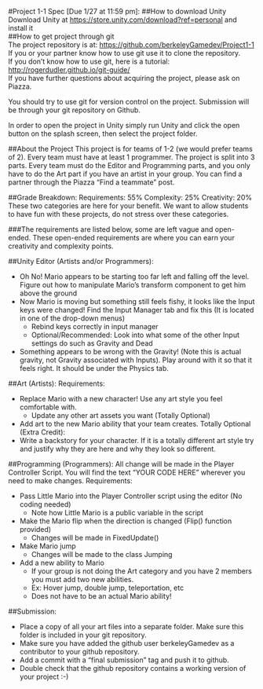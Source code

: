 #Project 1-1 Spec [Due 1/27 at 11:59 pm]:
##How to download Unity
Download Unity at https://store.unity.com/download?ref=personal and install it  
##How to get project through git  
The project repository is at: https://github.com/berkeleyGamedev/Project1-1  
If you or your partner know how to use git use it to clone the repository.  
If you don’t know how to use git, here is a tutorial: http://rogerdudler.github.io/git-guide/  
If you have further questions about acquiring the project, please ask on Piazza.  

You should try to use git for version control on the project. Submission will be through your git repository on Github.

In order to open the project in Unity simply run Unity and click the open button on the splash screen, then select the project folder.

##About the Project
This project is for teams of 1-2 (we would prefer teams of 2). Every team must have at least 1 programmer. The project is split into 3 parts. Every team must do the Editor and Programming parts, and you only have to do the Art part if you have an artist in your group. You can find a partner through the Piazza “Find a teammate” post.

##Grade Breakdown:
Requirements: 55%
Complexity: 25%
Creativity: 20%
These two categories are here for your benefit. We want to allow students to have fun with these projects, do not stress over these categories.

###The requirements are listed below, some are left vague and open-ended. These open-ended requirements are where you can earn your creativity and complexity points.

##Unity Editor (Artists and/or Programmers):
* Oh No! Mario appears to be starting too far left and falling off the level. Figure out how to manipulate Mario’s transform component to get him above the ground
* Now Mario is moving but something still feels fishy, it looks like the Input keys were changed! Find the Input Manager tab and fix this (It is located in one of the drop-down menus)
  * Rebind keys correctly in input manager
  * Optional/Recommended: Look into what some of the other Input settings do such as Gravity and Dead
* Something appears to be wrong with the Gravity! (Note this is actual gravity, not Gravity associated with Inputs). Play around with it so that it feels right. It should be under the Physics tab.

##Art (Artists):
Requirements:
* Replace Mario with a new character! Use any art style you feel comfortable with.
  * Update any other art assets you want (Totally Optional)
* Add art to the new Mario ability that your team creates.
Totally Optional (Extra Credit):
* Write a backstory for your character. If it is a totally different art style try and justify why they are here and why they look so different.


##Programming (Programmers):
All change will be made in the Player Controller Script. You will find the text “YOUR CODE HERE” wherever you need to make changes.
Requirements:
* Pass Little Mario into the Player Controller script using the editor (No coding needed)
  * Note how Little Mario is a public variable in the script
* Make the Mario flip when the direction is changed (Flip() function provided)
  * Changes will be made in FixedUpdate()
* Make Mario jump
  * Changes will be made to the class Jumping
* Add a new ability to Mario
  * If your group is not doing the Art category and you have 2 members you must add two new abilities.
  * Ex: Hover jump, double jump, teleportation, etc
  * Does not have to be an actual Mario ability!

##Submission:
* Place a copy of all your art files into a separate folder. Make sure this folder is included in your git repository.
* Make sure you have added the github user berkeleyGamedev as a contributor to your github repository.
* Add a commit with a “final submission” tag and push it to github.
* Double check that the github repository contains a working version of your project :-)
